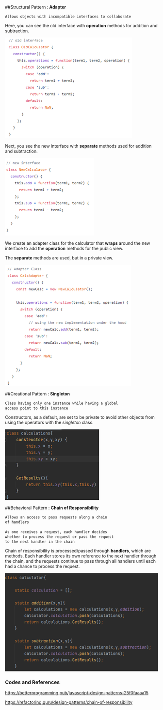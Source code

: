 ##Structural Pattern : **Adapter**

    Allows objects with incompatible interfaces to collaborate

Here, you can see the old interface with **operation** methods for addition
and subtraction.

![structure_1](/img/sa1.png)

Next, you see the new interface with **separate** methods used for addition
and subtraction.

![structure_2](/img/sa2.png)

We create an adapter class for the calculator that **wraps** around the 
new interface to add the **operation** methods for the public view.

The **separate** methods are used, but in a private view.

![structure_3](/img/sa3.png)

##Creational Pattern : **Singleton**

    Class having only one instance while having a global 
    access point to this instance

Constructors, as a default, are set to be private to avoid other objects from
using the operators with the _singleton_ class.

![creational](/img/singleton.png)

##Behavioral Pattern : **Chain of Responsibility**

    Allows an access to pass requests along a chain
    of handlers
    
    As one receives a request, each handler decides
    whether to process the request or pass the request
    to the next handler in the chain

Chain of responsibility is processed/passed through **handlers**, which are methods.
Each handler stores its own reference to the next handler through the chain,
and the requests continue to pass through all handlers until each had a chance
to process the request.

![behavioral](/img/chain.png)

### Codes and References
https://betterprogramming.pub/javascript-design-patterns-25f0faaaa15

https://refactoring.guru/design-patterns/chain-of-responsibility
